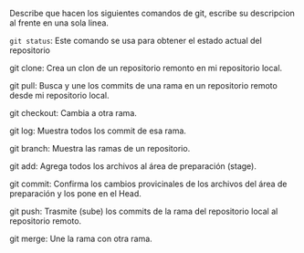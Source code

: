 Describe que hacen los siguientes comandos de git, escribe su descripcion al frente en una sola linea.

`git status`: Este comando se usa para obtener el estado actual del repositorio

git clone: Crea un clon de un repositorio remonto en mi repositorio local.

git pull: Busca y une los commits de una rama en un repositorio remoto desde mi repositorio local.

git checkout: Cambia a otra rama.

git log: Muestra todos los commit de esa rama.

git branch: Muestra las ramas de un repositorio.

git add: Agrega todos los archivos al área de preparación (stage).

git commit: Confirma los cambios provicinales de los archivos del área de preparación y los pone en el Head.

git push: Trasmite (sube) los commits de la rama del repositorio local al repositorio remoto.

git merge: Une la rama con otra rama.

